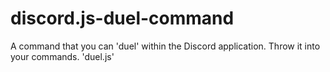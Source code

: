 # discord.js-duel-command
A command that you can 'duel' within the Discord application.
Throw it into your commands. 'duel.js'
